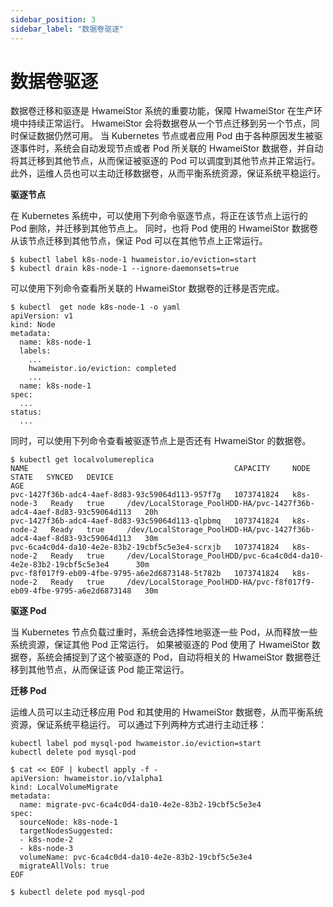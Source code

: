 ```yaml
---
sidebar_position: 3
sidebar_label: "数据卷驱逐"
---
```


# 数据卷驱逐

数据卷迁移和驱逐是 HwameiStor 系统的重要功能，保障 HwameiStor 在生产环境中持续正常运行。
HwameiStor 会将数据卷从一个节点迁移到另一个节点，同时保证数据仍然可用。
当 Kubernetes 节点或者应用 Pod 由于各种原因发生被驱逐事件时，系统会自动发现节点或者 Pod 所关联的 HwameiStor 数据卷，并自动将其迁移到其他节点，从而保证被驱逐的 Pod 可以调度到其他节点并正常运行。
此外，运维人员也可以主动迁移数据卷，从而平衡系统资源，保证系统平稳运行。

**驱逐节点**

在 Kubernetes 系统中，可以使用下列命令驱逐节点，将正在该节点上运行的 Pod 删除，并迁移到其他节点上。
同时，也将 Pod 使用的 HwameiStor 数据卷从该节点迁移到其他节点，保证 Pod 可以在其他节点上正常运行。

```console
$ kubectl label k8s-node-1 hwameistor.io/eviction=start
$ kubectl drain k8s-node-1 --ignore-daemonsets=true
```

可以使用下列命令查看所关联的 HwameiStor 数据卷的迁移是否完成。

```console
$ kubectl  get node k8s-node-1 -o yaml
apiVersion: v1
kind: Node
metadata:
  name: k8s-node-1
  labels:
    ...
    hwameistor.io/eviction: completed
    ...
  name: k8s-node-1
spec:
  ...
status:
  ...
```

同时，可以使用下列命令查看被驱逐节点上是否还有 HwameiStor 的数据卷。

```console
$ kubectl get localvolumereplica
NAME                                              CAPACITY     NODE         STATE   SYNCED   DEVICE                                                                  AGE
pvc-1427f36b-adc4-4aef-8d83-93c59064d113-957f7g   1073741824   k8s-node-3   Ready   true     /dev/LocalStorage_PoolHDD-HA/pvc-1427f36b-adc4-4aef-8d83-93c59064d113   20h
pvc-1427f36b-adc4-4aef-8d83-93c59064d113-qlpbmq   1073741824   k8s-node-2   Ready   true     /dev/LocalStorage_PoolHDD-HA/pvc-1427f36b-adc4-4aef-8d83-93c59064d113   30m
pvc-6ca4c0d4-da10-4e2e-83b2-19cbf5c5e3e4-scrxjb   1073741824   k8s-node-2   Ready   true     /dev/LocalStorage_PoolHDD/pvc-6ca4c0d4-da10-4e2e-83b2-19cbf5c5e3e4      30m
pvc-f8f017f9-eb09-4fbe-9795-a6e2d6873148-5t782b   1073741824   k8s-node-2   Ready   true     /dev/LocalStorage_PoolHDD-HA/pvc-f8f017f9-eb09-4fbe-9795-a6e2d6873148   30m

```

**驱逐 Pod**

当 Kubernetes 节点负载过重时，系统会选择性地驱逐一些 Pod，从而释放一些系统资源，保证其他 Pod 正常运行。
如果被驱逐的 Pod 使用了 HwameiStor 数据卷，系统会捕捉到了这个被驱逐的 Pod，自动将相关的 HwameiStor 数据卷迁移到其他节点，从而保证该 Pod 能正常运行。

**迁移 Pod**

运维人员可以主动迁移应用 Pod 和其使用的 HwameiStor 数据卷，从而平衡系统资源，保证系统平稳运行。
可以通过下列两种方式进行主动迁移：

```console
kubectl label pod mysql-pod hwameistor.io/eviction=start
kubectl delete pod mysql-pod
```

```console
$ cat << EOF | kubectl apply -f -
apiVersion: hwameistor.io/v1alpha1
kind: LocalVolumeMigrate
metadata:
  name: migrate-pvc-6ca4c0d4-da10-4e2e-83b2-19cbf5c5e3e4
spec:
  sourceNode: k8s-node-1
  targetNodesSuggested: 
  - k8s-node-2
  - k8s-node-3
  volumeName: pvc-6ca4c0d4-da10-4e2e-83b2-19cbf5c5e3e4
  migrateAllVols: true
EOF

$ kubectl delete pod mysql-pod
```
